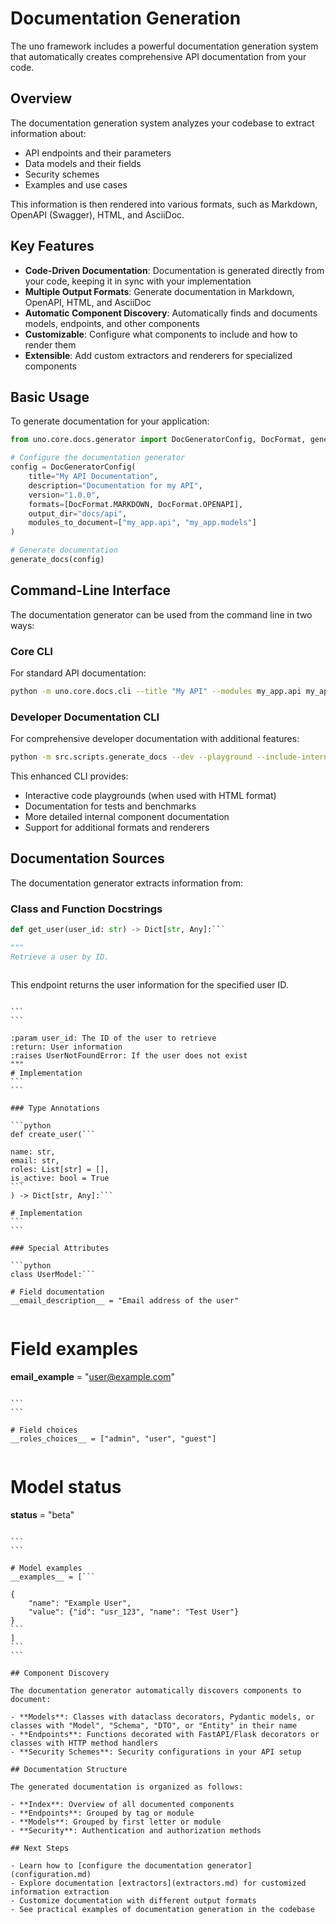 # Documentation Generation

The uno framework includes a powerful documentation generation system that automatically creates comprehensive API documentation from your code.

## Overview

The documentation generation system analyzes your codebase to extract information about:

- API endpoints and their parameters
- Data models and their fields
- Security schemes
- Examples and use cases

This information is then rendered into various formats, such as Markdown, OpenAPI (Swagger), HTML, and AsciiDoc.

## Key Features

- **Code-Driven Documentation**: Documentation is generated directly from your code, keeping it in sync with your implementation
- **Multiple Output Formats**: Generate documentation in Markdown, OpenAPI, HTML, and AsciiDoc
- **Automatic Component Discovery**: Automatically finds and documents models, endpoints, and other components
- **Customizable**: Configure what components to include and how to render them
- **Extensible**: Add custom extractors and renderers for specialized components

## Basic Usage

To generate documentation for your application:

```python
from uno.core.docs.generator import DocGeneratorConfig, DocFormat, generate_docs

# Configure the documentation generator
config = DocGeneratorConfig(
    title="My API Documentation",
    description="Documentation for my API",
    version="1.0.0",
    formats=[DocFormat.MARKDOWN, DocFormat.OPENAPI],
    output_dir="docs/api",
    modules_to_document=["my_app.api", "my_app.models"]
)

# Generate documentation
generate_docs(config)
```

## Command-Line Interface

The documentation generator can be used from the command line in two ways:

### Core CLI

For standard API documentation:

```bash
python -m uno.core.docs.cli --title "My API" --modules my_app.api my_app.models
```

### Developer Documentation CLI

For comprehensive developer documentation with additional features:

```bash
python -m src.scripts.generate_docs --dev --playground --include-internal --modules my_app
```

This enhanced CLI provides:
- Interactive code playgrounds (when used with HTML format)
- Documentation for tests and benchmarks
- More detailed internal component documentation
- Support for additional formats and renderers

## Documentation Sources

The documentation generator extracts information from:

### Class and Function Docstrings

```python
def get_user(user_id: str) -> Dict[str, Any]:```

"""
Retrieve a user by ID.
``````

```
```

This endpoint returns the user information for the specified user ID.
``````

```
```

:param user_id: The ID of the user to retrieve
:return: User information
:raises UserNotFoundError: If the user does not exist
"""
# Implementation
```
```

### Type Annotations

```python
def create_user(```

name: str,
email: str,
roles: List[str] = [],
is_active: bool = True
```
) -> Dict[str, Any]:```

# Implementation
```
```

### Special Attributes

```python
class UserModel:```

# Field documentation
__email_description__ = "Email address of the user"
``````

```
```

# Field examples
__email_example__ = "user@example.com"
``````

```
```

# Field choices
__roles_choices__ = ["admin", "user", "guest"]
``````

```
```

# Model status
__status__ = "beta"
``````

```
```

# Model examples
__examples__ = [```

{
    "name": "Example User",
    "value": {"id": "usr_123", "name": "Test User"}
}
```
]
```
```

## Component Discovery

The documentation generator automatically discovers components to document:

- **Models**: Classes with dataclass decorators, Pydantic models, or classes with "Model", "Schema", "DTO", or "Entity" in their name
- **Endpoints**: Functions decorated with FastAPI/Flask decorators or classes with HTTP method handlers
- **Security Schemes**: Security configurations in your API setup

## Documentation Structure

The generated documentation is organized as follows:

- **Index**: Overview of all documented components
- **Endpoints**: Grouped by tag or module
- **Models**: Grouped by first letter or module
- **Security**: Authentication and authorization methods

## Next Steps

- Learn how to [configure the documentation generator](configuration.md)
- Explore documentation [extractors](extractors.md) for customized information extraction
- Customize documentation with different output formats
- See practical examples of documentation generation in the codebase